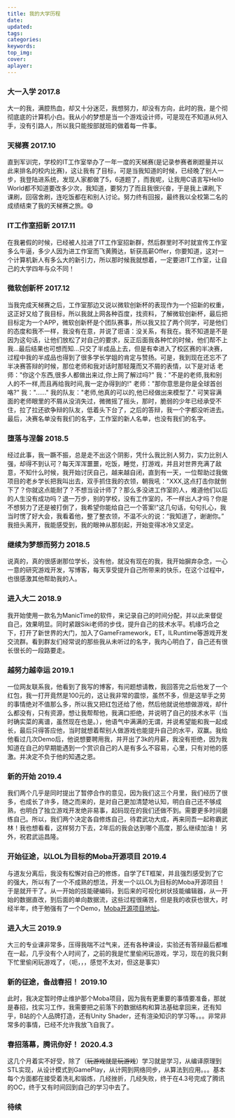 ```yaml
---
title: 我的大学历程
date:
updated:
tags:
categories:
keywords:
top_img:
cover:
aplayer:
---
```

<meta name="referrer" content="no-referrer" />

### 大一入学 2017.8
大一的我，满腔热血，却又十分迷茫，我想努力，却没有方向，此时的我，是个彻彻底底的计算机小白。我从小的梦想是当一个游戏设计师，可是现在不知道从何入手，没有引路人，所以我只能按部就班的做着每一件事。
### 天梯赛 2017.10
直到军训完，学校的IT工作室举办了一年一度的天梯赛(是记录参赛者刷题量并以此来排名的校内比赛)，这让我有了目标，可是当我知道的时候，已经晚了别人一步，我登陆进系统，发现人家都做了5，6道题了，而我呢，让我用C语言写Hello World都不知道要改多少次，我知道，要努力了而且我很兴奋，于是我上课刷,下课刷，回宿舍刷，连吃饭都在和别人讨论。努力终有回报，最终我以全校第二名的成绩结束了我的天梯赛之旅。:smile:
### IT工作室招新 2017.11
在我暑假的时候，已经被人拉进了IT工作室招新群，然后群里时不时就宣传工作室多么牛逼，多少人因为进工作室而飞黄腾达，斩获高薪Offer，你要知道，这对一个计算机新人有多么大的新引力，所以那时候我就想着，一定要进IT工作室，让自己的大学四年与众不同！
### 微软创新杯 2017.12
当我完成天梯赛之后，工作室那边又说以微软创新杯的表现作为一个招新的权重，这正好又给了我目标，所以我就上网各种百度，找资料，了解微软创新杯，最后把目标定为一个APP，微软创新杯是个团队赛事，所以我又拉了两个同学，可是他们的态度和我不一样，我没有在意，并说了诳语：没关系，有我在。我不知道是不是因为这句话，让他们放松了对自己的要求，反正后面我各种忙的时候，他们帮不上我...最后结果也可想而知...只交了半成品上去，但是有幸进入了校区赛的半决赛，过程中我的半成品也得到了很多学长学姐的肯定与赞扬。可是，我到现在还忘不了半决赛答辩的时候，那位老师和我对话时那轻蔑而又不屑的表情，以下是对话
老师："你这个东西,很多人都做出来过,你上网了解过吗?"
我："不是的老师,我和别人的不一样,而且再给我时间,我一定办得到的!"
老师："那你意思是你是全球首创咯?"
我："......"
我的队友："老师,他真的可以的,他已经做出来模型了."
可笑容满面的老师眼里的不屑从没消失过，微微摇了摇头，那时，脆弱的少年已经承受不住，拉了拉还欲争辩的队友，低着头下台了，之后的答辩，我一个字都没听进去。
最后，决赛名单没有我们的名字，工作室的新人名单，也没有我们的名字。

### 堕落与涅磐 2018.5
经过此事，我一蹶不振，总是走不出这个阴影，凭什么我比别人努力，实力比别人强，却得不到认可？每天浑浑噩噩，吃饭，睡觉，打游戏，并且对世界充满了敌意，不知什么时候，我开始讨厌自己，越来越自闭，直到有一天，一位帮助过我做项目的老乡学长把我叫出去，双手抓住我的衣领，朝我吼："XXX,这点打击你就倒下了？你就这点能耐了？不想当设计师了？那么多没进工作室的人，难道他们以后的人生没有成功吗？退一万步，别的学校，没有工作室的，不一样出人才吗？你是不想努力了还是被打倒了，我希望你能给自己一个答案!"这几句话，句句扎心，我当时愣了好大会，我看着他，整了整衣领，不温不火的说：“我知道了，谢谢你。”
我扭头离开，我能感受到，我的眼神从那刻起，开始变得冰冷又坚定。

### 继续为梦想而努力 2018.5
说真的，真的很感谢那位学长，没有他，就没有现在的我，我开始摒弃杂念，一心一意的研究游戏开发，写博客，每天享受提升自己所带来的快乐，在这个过程中，也很感激其他帮助我的人。
### 进入大二 2018.9
我开始使用一款名为ManicTime的软件，来记录自己的时间分配，并以此来督促自己，效果明显。同时紧跟Siki老师的步伐，提升自己的技术水平。机缘巧合之下，打开了新世界的大门，加入了GameFramework，ET，ILRuntime等游戏开发交流群。看到群友们经常说的那些我从未听过的名字，我内心明白了，自己还有很长很长的一段路要走。
### 越努力越幸运 2019.1
一位网友联系我，他看到了我写的博客，有问题想请教，我回答完之后他发了一个红包，我一打开竟然是100元的，这让我非常的震惊，虽然不多，但是这举手之劳的事情绝对不值那么多，所以我又把红包还给了他，然后他就说他想做游戏，却什么都没有，只有资源，想让我帮帮他，我满口拒绝，并说明了自己的技术水平（当时确实菜的离谱，虽然现在也是。），他语气中满满的无谓，并说希望能和我一起成长，最后只得答应他，当时就想着帮别人做游戏也能提升自己的水平，双赢。我给他看过几次Demo后，他说想要聘用我，并开出了3k的月薪，我没有拒绝，因为我知道在自己的早期能遇到一个赏识自己的人是有多么不容易，心里，只有对他的感激。并决定不负于他的知遇之恩。
### 新的开始 2019.4
我们两个几乎是同时提出了暂停合作的意见，因为我们这三个月里，我们经历了很多，也成长了许多，随之而来的，是对自己更加清楚地认知，明白自己还不够成熟，也明白了独立游戏开发绝非易事，起码现在的我们还做不到。需要更多时间磨练自己。所以，我们两个决定各自修炼自己，待君武功大成，再来同吾一起称霸武林！我也想看看，这样努力下去，2年后的我会达到哪个高度，那么继续加油！
另外，祝君武运昌隆。

### 开始征途，以LOL为目标的Moba开源项目 2019.4
与道友分离后，我没有松懈对自己的修炼，自学了ET框架，并且强烈感受到了它的强大，所以有了一个不成熟的想法，开发一个以LOL为目标的Moba开源项目！于是就开干了。从一开始的技能硬编码，到后来的可视化树状技能编辑器，从一开始的数据直改，到后面的单向数据流，这些过程很痛苦，但是我的收获也很大，时经半年，终于勉强有了一个Demo，[Moba开源项目地址](https://gitee.com/NKG_admin/NKGMobaBasedOnET "Moba开源项目地址")。
### 进入大三 2019.9
大三的专业课非常多，压得我喘不过气来，还有各种课设，实验还有答辩最后都堆在一起，几乎没有个人时间了，之前的我是忙里偷闲玩游戏，学习，现在的我只剩下忙里偷闲玩游戏了，（呃，，，感觉不太对，但这是事实）
### 新的征途，备战春招！ 2019.10
此时，我决定暂时停止维护那个Moba项目，因为我有更重要的事情要准备，那就是春招，找实习工作，我需要把之前落下的数据结构和算法基础拿回来，还有知乎，B站的个人品牌打造，还有Unity Shader，还有渲染知识的学习等。。。非常非常多的事情，已经不允许我放飞自我了。
### 春招落幕，腾讯你好！ 2020.4.3
这几个月着实不好受，除了（~~玩游戏就是玩游戏~~）学习就是学习，从编译原理到STL实现，从设计模式到GamePlay，从计网到网络同步，从算法到应用。。。基本每个方面都在接受着洗礼和锻炼，几经挫折，几经失败，终于在4.3号完成了腾讯的OC，终于又有时间回到自己的学习中去了。

### 待续
